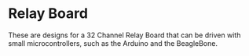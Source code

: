# Relay Board

These are designs for a 32 Channel Relay Board that can be driven with
small microcontrollers, such as the Arduino and the BeagleBone.
